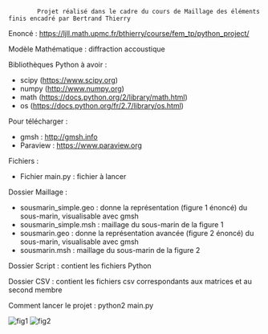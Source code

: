             Projet réalisé dans le cadre du cours de Maillage des éléments finis encadré par Bertrand Thierry
   
  Enoncé : https://ljll.math.upmc.fr/bthierry/course/fem_tp/python_project/
  
  Modèle Mathématique : diffraction accoustique 
  
  Bibliothèques Python à avoir : 
  - scipy (https://www.scipy.org)
  - numpy (http://www.numpy.org)
  - math (https://docs.python.org/2/library/math.html)
  - os (https://docs.python.org/fr/2.7/library/os.html)
  
  Pour télécharger : 
  - gmsh : http://gmsh.info
  - Paraview : https://www.paraview.org

  Fichiers : 
  - Fichier main.py : fichier à lancer 
  
  Dossier Maillage : 
  - sousmarin_simple.geo : donne la représentation (figure 1 énoncé) du sous-marin, visualisable avec gmsh
  - sousmarin_simple.msh : maillage du sous-marin de la figure 1 
  - sousmarin.geo : donne la représentation avancée (figure 2 énoncé) du sous-marin, visualisable avec gmsh
  - sousmarin.msh : maillage du sous-marin de la figure 2 
  
  Dossier Script : contient les fichiers Python
  
  Dossier CSV : contient les fichiers csv correspondants aux matrices et au second membre 
  
Comment lancer le projet : python2 main.py
  
![fig1](https://user-images.githubusercontent.com/23095219/50483647-97791880-09e4-11e9-97a7-15b73f5c5dc1.png)
![fig2](https://user-images.githubusercontent.com/23095219/50483645-96e08200-09e4-11e9-93b5-9447f223e7d8.png)
